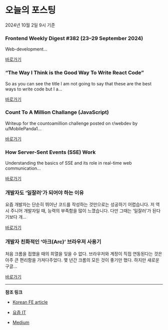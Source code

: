 # 오늘의 포스팅 
2024년 10월 2일 9시 기준 

### Frontend Weekly Digest #382 (23–29 September 2024) 

 Web-development... 

 [바로가기](https://medium.com/m/signin?actionUrl=https%3A%2F%2Fmedium.com%2F_%2Fbookmark%2Fp%2F0bbcff95cde9&operation=register&redirect=https%3A%2F%2Ffrontender-ua.medium.com%2Ffrontend-weekly-digest-382-23-29-september-2024-0bbcff95cde9&source=------front_end_development---0-84----------front_end_development------bookmark_preview----abff9d78_a6fb_4d0d_9d2b_0f04b7e53271-------) 

### “The Way I Think is the Good Way To Write React Code” 

 So as you can see the title I am not going to say that these are the best ways to write code but I a... 

 [바로가기](https://medium.com/m/signin?actionUrl=https%3A%2F%2Fmedium.com%2F_%2Fbookmark%2Fp%2F54f71eeeb4a5&operation=register&redirect=https%3A%2F%2Fjodiss-tri.medium.com%2Fthe-way-i-think-is-the-good-way-to-write-react-code-54f71eeeb4a5&source=------react---0-84----------react------bookmark_preview----8f5690eb_7e7b_4c3e_b074_f7c584c61af7-------) 

### Count To A Million Challange (JavaScript) 

 Writeup for the countoamillion challenge posted on r/webdev by u/MobilePanda1... 

 [바로가기](https://medium.com/m/signin?actionUrl=https%3A%2F%2Fmedium.com%2F_%2Fbookmark%2Fp%2F2c1b534c2040&operation=register&redirect=https%3A%2F%2Fmedium.com%2F%40ankurparihar%2Fcount-to-million-challange-javascript-2c1b534c2040&source=------javascript---0-84----------javascript------bookmark_preview----aa1d37a0_6563_4adf_8721_44a7659bd1a7-------) 

### How Server-Sent Events (SSE) Work 

 Understanding the basics of SSE and its role in real-time web communication... 

 [바로가기](https://medium.com/m/signin?actionUrl=https%3A%2F%2Fmedium.com%2F_%2Fbookmark%2Fp%2Fcf29e7409598&operation=register&redirect=https%3A%2F%2Fitnext.io%2Fhow-server-sent-events-sse-work-cf29e7409598&source=------typescript---0-84----------typescript------bookmark_preview----fbde04f5_47ca_4d39_8a27_39a99ed270fd-------) 

### 개발자도 ‘일잘러’가 되어야 하는 이유 

 요즘 개발자는 단순히 뛰어난 코드를 작성하는 것만으로는 성공하기 어렵습니다. 저 역시 주니어 개발자일 때, 능력의 부족함을 많이 느꼈습니다. 다만 그때는 ‘일잘러’가 된다기보다 개... 

 [바로가기](https://yozm.wishket.com/magazine/detail/2785/) 

### 개발자 친화적인 ‘아크(Arc)’ 브라우저 사용기 

 처음 크롬을 접했을 때의 희열을 잊을 수 없다. 브라우저와 계정이 직접 연동된다는 것은 아주 큰 편리함을 가져다주었다. 몇 년간 크롬의 모든 것이 좋기만 했다. 하지만 새로운 구글... 

 [바로가기](https://yozm.wishket.com/magazine/detail/2783/) 

---

**참조 링크**

- [Korean FE article](https://kofearticle.substack.com) 

- [요즘 IT](https://yozm.wishket.com/magazine) 

- [Medium](https://medium.com) 

